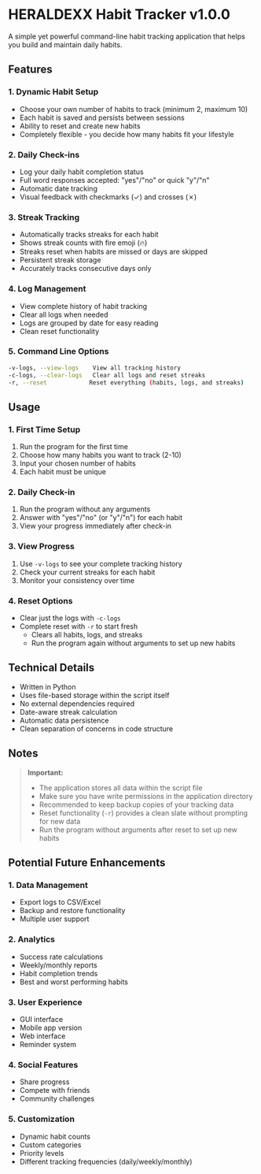 # HERALDEXX Habit Tracker v1.0.0

A simple yet powerful command-line habit tracking application that helps you build and maintain daily habits.

## Features

### 1. Dynamic Habit Setup

- Choose your own number of habits to track (minimum 2, maximum 10)
- Each habit is saved and persists between sessions
- Ability to reset and create new habits
- Completely flexible - you decide how many habits fit your lifestyle

### 2. Daily Check-ins

- Log your daily habit completion status
- Full word responses accepted: "yes"/"no" or quick "y"/"n"
- Automatic date tracking
- Visual feedback with checkmarks (✓) and crosses (✗)

### 3. Streak Tracking

- Automatically tracks streaks for each habit
- Shows streak counts with fire emoji (🔥)
- Streaks reset when habits are missed or days are skipped
- Persistent streak storage
- Accurately tracks consecutive days only

### 4. Log Management

- View complete history of habit tracking
- Clear all logs when needed
- Logs are grouped by date for easy reading
- Clean reset functionality

### 5. Command Line Options

```bash
-v-logs, --view-logs    View all tracking history
-c-logs, --clear-logs   Clear all logs and reset streaks
-r, --reset            Reset everything (habits, logs, and streaks)
```

## Usage

### 1. First Time Setup

1. Run the program for the first time
2. Choose how many habits you want to track (2-10)
3. Input your chosen number of habits
4. Each habit must be unique

### 2. Daily Check-in

1. Run the program without any arguments
2. Answer with "yes"/"no" (or "y"/"n") for each habit
3. View your progress immediately after check-in

### 3. View Progress

1. Use `-v-logs` to see your complete tracking history
2. Check your current streaks for each habit
3. Monitor your consistency over time

### 4. Reset Options

- Clear just the logs with `-c-logs`
- Complete reset with `-r` to start fresh
  - Clears all habits, logs, and streaks
  - Run the program again without arguments to set up new habits

## Technical Details

- Written in Python
- Uses file-based storage within the script itself
- No external dependencies required
- Date-aware streak calculation
- Automatic data persistence
- Clean separation of concerns in code structure

## Notes

> **Important:**
>
> - The application stores all data within the script file
> - Make sure you have write permissions in the application directory
> - Recommended to keep backup copies of your tracking data
> - Reset functionality (`-r`) provides a clean slate without prompting for new data
> - Run the program without arguments after reset to set up new habits


## Potential Future Enhancements

### 1. Data Management

- Export logs to CSV/Excel
- Backup and restore functionality
- Multiple user support

### 2. Analytics

- Success rate calculations
- Weekly/monthly reports
- Habit completion trends
- Best and worst performing habits

### 3. User Experience

- GUI interface
- Mobile app version
- Web interface
- Reminder system

### 4. Social Features

- Share progress
- Compete with friends
- Community challenges

### 5. Customization

- Dynamic habit counts
- Custom categories
- Priority levels
- Different tracking frequencies (daily/weekly/monthly)
